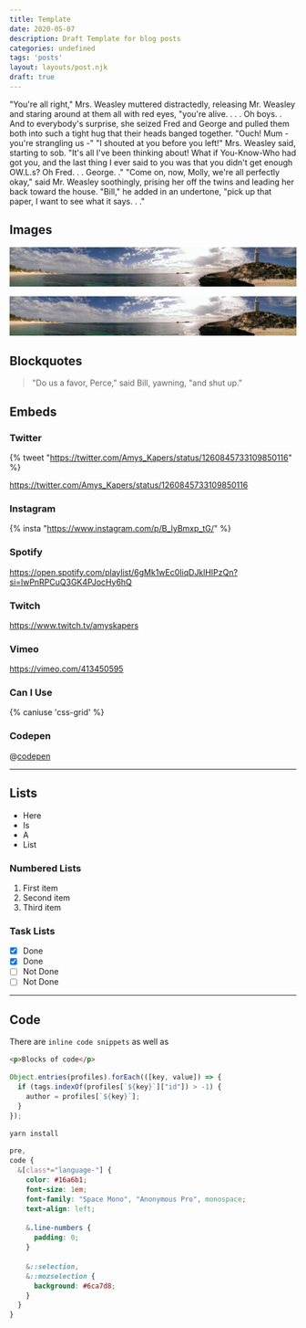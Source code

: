 ```yaml
---
title: Template
date: 2020-05-07
description: Draft Template for blog posts
categories: undefined
tags: 'posts'
layout: layouts/post.njk
draft: true
---
```


"You're all right," Mrs. Weasley muttered distractedly, releasing Mr. Weasley and staring around at them all with red eyes, "you're alive. . . . Oh boys. . And to everybody's surprise, she seized Fred and George and pulled them both into such a tight hug that their heads banged together. "Ouch! Mum - you're strangling us -" "I shouted at you before you left!" Mrs. Weasley said, starting to sob. "It's all I've been thinking about! What if You-Know-Who had got you, and the last thing I ever said to you was that you didn't get enough OW.L.s? Oh Fred. . . George. ." "Come on, now, Molly, we're all perfectly okay," said Mr. Weasley soothingly, prising her off the twins and leading her back toward the house. "Bill," he added in an undertone, "pick up that paper, I want to see what it says. . ."

## Images

![Image Caption](/img/rottnest-lighthouse-2500.jpg)

![](/img/rottnest-lighthouse-2500.jpg)

## Blockquotes

> "Do us a favor, Perce," said Bill, yawning, "and shut up."


## Embeds

### Twitter

{% tweet "https://twitter.com/Amys_Kapers/status/1260845733109850116" %}

https://twitter.com/Amys_Kapers/status/1260845733109850116

### Instagram

{% insta "https://www.instagram.com/p/B_lyBmxp_tG/" %}

### Spotify

https://open.spotify.com/playlist/6gMk1wEc0IiqDJklHIPzQn?si=lwPnRPCuQ3GK4PJocHy6hQ

### Twitch

https://www.twitch.tv/amyskapers

### Vimeo

https://vimeo.com/413450595

### Can I Use

{% caniuse 'css-grid' %}

### Codepen

@[codepen](YzPVgPZ)

---

## Lists

- Here
- Is
- A
- List

### Numbered Lists

1. First item
2. Second item
3. Third item

### Task Lists

- [x] Done
- [x] Done
- [ ] Not Done
- [ ] Not Done

---

## Code

There are `inline code snippets` as well as

```html
<p>Blocks of code</p>
```

```javascript
Object.entries(profiles).forEach(([key, value]) => {
  if (tags.indexOf(profiles[`${key}`]["id"]) > -1) {
    author = profiles[`${key}`];
  }
});
```

```bash
yarn install
```

```scss
pre,
code {
  &[class*="language-"] {
    color: #16a6b1;
    font-size: 1em;
    font-family: "Space Mono", "Anonymous Pro", monospace;
    text-align: left;

    &.line-numbers {
      padding: 0;
    }

    &::selection,
    &::mozselection {
      background: #6ca7d8;
    }
  }
}
```

